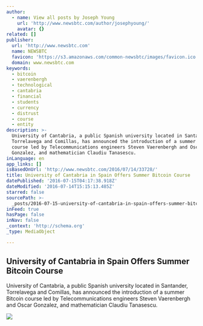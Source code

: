 ```yaml
---
author:
  - name: View all posts by Joseph Young
    url: 'http://www.newsbtc.com/author/josephyoung/'
    avatar: {}
related: []
publisher:
  url: 'http://www.newsbtc.com'
  name: NEWSBTC
  favicon: 'https://s3.amazonaws.com/common-newsbtc/images/favicon.ico'
  domain: www.newsbtc.com
keywords:
  - bitcoin
  - vaerenbergh
  - technological
  - cantabria
  - financial
  - students
  - currency
  - distrust
  - course
  - entity
description: >-
  University of Cantabria, a public Spanish university located in Santander,
  Torrelavega and Comillas, has announced the introduction of a summer Bitcoin
  course led by Telecommunications engineers Steven Vaerenbergh and Oscar
  Gonzalez, and mathematician Claudiu Tanasescu.
inLanguage: en
app_links: []
isBasedOnUrl: 'http://www.newsbtc.com/2016/07/14/33728/'
title: University of Cantabria in Spain Offers Summer Bitcoin Course
datePublished: '2016-07-15T04:17:38.918Z'
dateModified: '2016-07-14T15:15:13.485Z'
starred: false
sourcePath: >-
  _posts/2016-07-15-university-of-cantabria-in-spain-offers-summer-bitcoin-cours.md
inFeed: true
hasPage: false
inNav: false
_context: 'http://schema.org'
_type: MediaObject

---
```

<article style=""><h1>University of Cantabria in Spain Offers Summer Bitcoin Course</h1><p>University of Cantabria, a public Spanish university located in Santander, Torrelavega and Comillas, has announced the introduction of a summer Bitcoin course led by Telecommunications engineers Steven Vaerenbergh and Oscar Gonzalez, and mathematician Claudiu Tanasescu.</p><img src="http://s3.amazonaws.com/main-newsbtc-images/2016/07/14160739/cartagena-spain.jpg" /></article>